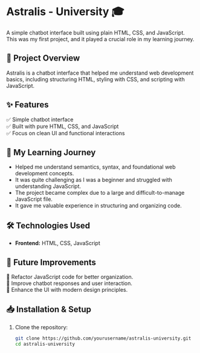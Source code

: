 # Astralis - University 🎓  
A simple chatbot interface built using plain HTML, CSS, and JavaScript. This was my first project, and it played a crucial role in my learning journey.  

## 📌 Project Overview  
Astralis is a chatbot interface that helped me understand web development basics, including structuring HTML, styling with CSS, and scripting with JavaScript.

## ✨ Features  
✅ Simple chatbot interface  
✅ Built with pure HTML, CSS, and JavaScript  
✅ Focus on clean UI and functional interactions  

## 📖 My Learning Journey  
- Helped me understand semantics, syntax, and foundational web development concepts.
- It was quite challenging as I was a beginner and struggled with understanding JavaScript.
- The project became complex due to a large and difficult-to-manage JavaScript file.
- It gave me valuable experience in structuring and organizing code. 

## 🛠 Technologies Used  
- **Frontend:** HTML, CSS, JavaScript  

## 🚀 Future Improvements  
🔹 Refactor JavaScript code for better organization.  
🔹 Improve chatbot responses and user interaction.  
🔹 Enhance the UI with modern design principles.  

## 📥 Installation & Setup  
1. Clone the repository:  
   ```bash
   git clone https://github.com/yourusername/astralis-university.git
   cd astralis-university

